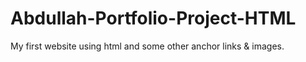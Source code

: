 # Abdullah-Portfolio-Project-HTML
My first website using html and some other anchor links &amp; images. 
